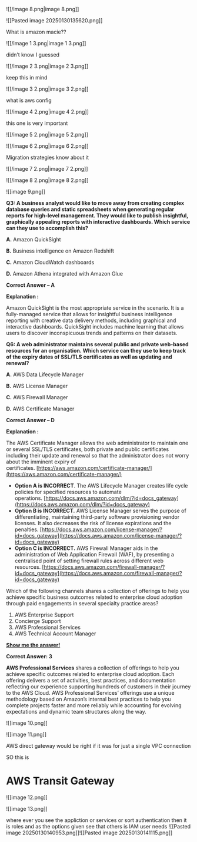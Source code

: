   

![[/image 8.png|image 8.png]]

  ![[Pasted image 20250130135620.png]]

  

What is amazon macie??

![[/image 1 3.png|image 1 3.png]]

  

didn’t know I guessed

![[/image 2 3.png|image 2 3.png]]

  

keep this in mind

![[/image 3 2.png|image 3 2.png]]

  

  

what is aws config

![[/image 4 2.png|image 4 2.png]]

  

this one is very important

![[/image 5 2.png|image 5 2.png]]

![[/image 6 2.png|image 6 2.png]]

  

  

Migration strategies know about it  
  

![[/image 7 2.png|image 7 2.png]]

  

  

![[/image 8 2.png|image 8 2.png]]

  

![[image 9.png]]

  

**Q3: A business analyst would like to move away from creating complex database queries and static spreadsheets when generating regular reports for high-level management. They would like to publish insightful, graphically appealing reports with interactive dashboards. Which service can they use to accomplish this?**

**A.** Amazon QuickSight

**B.** Business intelligence on Amazon Redshift

**C.** Amazon CloudWatch dashboards

**D.** Amazon Athena integrated with Amazon Glue

**Correct Answer – A**

**Explanation :**

Amazon QuickSight is the most appropriate service in the scenario. It is a fully-managed service that allows for insightful business intelligence reporting with creative data delivery methods, including graphical and interactive dashboards. QuickSight includes machine learning that allows users to discover inconspicuous trends and patterns on their datasets.

  

**Q6: A web administrator maintains several public and private web-based resources for an organisation. Which service can they use to keep track of the expiry dates of SSL/TLS certificates as well as updating and renewal?**

**A.** AWS Data Lifecycle Manager

**B.** AWS License Manager

**C.** AWS Firewall Manager

**D.** AWS Certificate Manager

**Correct Answer – D**

**Explanation :**

The AWS Certificate Manager allows the web administrator to maintain one or several SSL/TLS certificates, both private and public certificates including their update and renewal so that the administrator does not worry about the imminent expiry of certificates. [https://aws.amazon.com/certificate-manager/](https://aws.amazon.com/certificate-manager/)

- **Option A is INCORRECT**. The AWS Lifecycle Manager creates life cycle policies for specified resources to automate operations. [https://docs.aws.amazon.com/dlm/?id=docs_gateway](https://docs.aws.amazon.com/dlm/?id=docs_gateway)
- **Option B is INCORRECT.** AWS License Manager serves the purpose of differentiating, maintaining third-party software provisioning vendor licenses. It also decreases the risk of license expirations and the penalties. [https://docs.aws.amazon.com/license-manager/?id=docs_gateway](https://docs.aws.amazon.com/license-manager/?id=docs_gateway)
- **Option C is INCORRECT.** AWS Firewall Manager aids in the administration of Web Application Firewall (WAF), by presenting a centralised point of setting firewall rules across different web resources. [https://docs.aws.amazon.com/firewall-manager/?id=docs_gateway](https://docs.aws.amazon.com/firewall-manager/?id=docs_gateway)

  

  

Which of the following channels shares a collection of offerings to help you achieve specific business outcomes related to enterprise cloud adoption through paid engagements in several specialty practice areas?

1. AWS Enterprise Support
2. Concierge Support
3. AWS Professional Services
4. AWS Technical Account Manager

**[Show me the answer!](https://tutorialsdojo.com/aws-certified-cloud-practitioner-clf-c02-sample-exam-questions/#2f1ef731ce1830646)**

**Correct Answer: 3**

**AWS Professional Services** shares a collection of offerings to help you achieve specific outcomes related to enterprise cloud adoption. Each offering delivers a set of activities, best practices, and documentation reflecting our experience supporting hundreds of customers in their journey to the AWS Cloud. AWS Professional Services’ offerings use a unique methodology based on Amazon’s internal best practices to help you complete projects faster and more reliably while accounting for evolving expectations and dynamic team structures along the way.

  

![[image 10.png]]

  
  
  

![[image 11.png]]

AWS direct gateway would be right if it was for just a single VPC connection

SO this is

# AWS Transit Gateway

  

  

![[image 12.png]]

  

  

![[image 13.png]]

where ever you see the appliction or services or sort authentication then it is roles and as the options given see that others is IAM user needs
![[Pasted image 20250130140953.png]]![[Pasted image 20250130141115.png]]